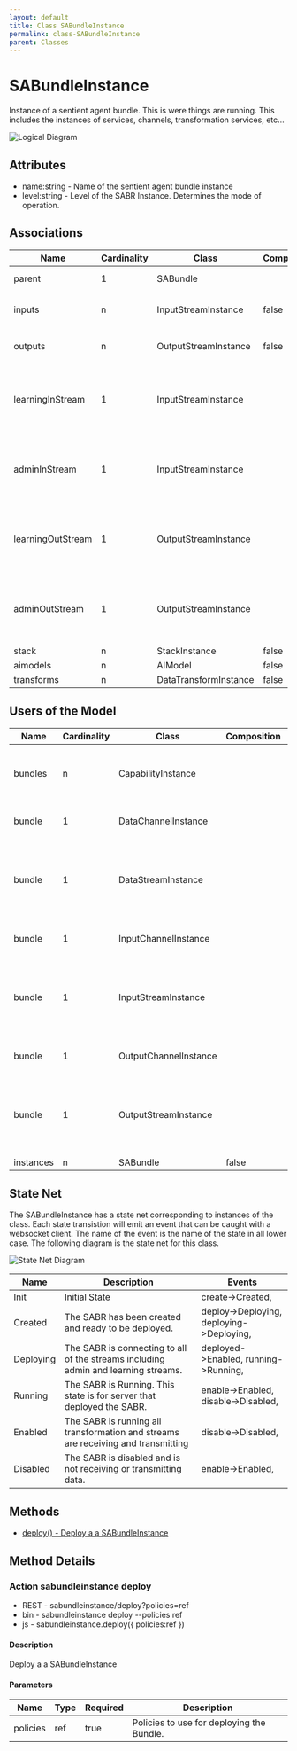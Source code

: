 ```yaml
---
layout: default
title: Class SABundleInstance
permalink: class-SABundleInstance
parent: Classes
---
```


# SABundleInstance

Instance of a sentient agent bundle. This is were things are running. This includes the instances of services, channels, transformation services, etc...

![Logical Diagram](./logical.png)

## Attributes

* name:string - Name of the sentient agent bundle instance
* level:string - Level of the SABR Instance. Determines the mode of operation.


## Associations

| Name | Cardinality | Class | Composition | Owner | Description |
| --- | --- | --- | --- | --- | --- |
| parent | 1 | SABundle |  |  | Parent of the SAB Instance |
| inputs | n | InputStreamInstance | false | false | Input Data Streams for the SABR |
| outputs | n | OutputStreamInstance | false | false | Output Data Streams for the SABR |
| learningInStream | 1 | InputStreamInstance |  |  | Learning Corpus Input Stream receives updates to the aimodel |
| adminInStream | 1 | InputStreamInstance |  |  | Administration Stream to handle registration of SABRS to Capabilities |
| learningOutStream | 1 | OutputStreamInstance |  |  | Learning Corpus Input Stream receives updates to the aimodel |
| adminOutStream | 1 | OutputStreamInstance |  |  | Administration Stream to handle registration of SABRS to Capabilities |
| stack | n | StackInstance | false | false |  |
| aimodels | n | AIModel | false | false |  |
| transforms | n | DataTransformInstance | false | false |  |



## Users of the Model

| Name | Cardinality | Class | Composition | Owner | Description |
| --- | --- | --- | --- | --- | --- |
| bundles | n | CapabilityInstance |  |  | Bundle instances running on the ecosystem. |
| bundle | 1 | DataChannelInstance |  |  | This is the sabr instance |
| bundle | 1 | DataStreamInstance |  |  | This is the Bundle instance that the data stream instance is connected. |
| bundle | 1 | InputChannelInstance |  |  | This is the sabr instance |
| bundle | 1 | InputStreamInstance |  |  | This is the Bundle instance that the data stream instance is connected. |
| bundle | 1 | OutputChannelInstance |  |  | This is the sabr instance |
| bundle | 1 | OutputStreamInstance |  |  | This is the Bundle instance that the data stream instance is connected. |
| instances | n | SABundle | false | true |  |



## State Net
The SABundleInstance has a state net corresponding to instances of the class. Each state transistion will emit an 
event that can be caught with a websocket client. The name of the event is the name of the state in all lower case.
The following diagram is the state net for this class.

![State Net Diagram](./statenet.png)

| Name | Description | Events |
| --- | --- | --- |
| Init | Initial State | create-&gt;Created,  |
| Created | The SABR has been created and ready to be deployed. | deploy-&gt;Deploying, deploying-&gt;Deploying,  |
| Deploying | The SABR is connecting to all of the streams including admin and learning streams. | deployed-&gt;Enabled, running-&gt;Running,  |
| Running | The SABR is Running. This state is for server that deployed the SABR. | enable-&gt;Enabled, disable-&gt;Disabled,  |
| Enabled | The SABR is running all transformation and streams are receiving and transmitting | disable-&gt;Disabled,  |
| Disabled | The SABR is disabled and is not receiving or transmitting data. | enable-&gt;Enabled,  |



## Methods
* [deploy() - Deploy a a SABundleInstance](#action-deploy)


<h2>Method Details</h2>
    
### Action sabundleinstance deploy



* REST - sabundleinstance/deploy?policies=ref
* bin - sabundleinstance deploy --policies ref
* js - sabundleinstance.deploy({ policies:ref })

#### Description
Deploy a a SABundleInstance

#### Parameters

| Name | Type | Required | Description |
|---|---|---|---|
| policies | ref |true | Policies to use for deploying the Bundle. |





